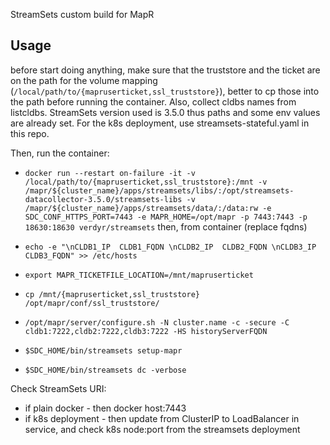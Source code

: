 StreamSets custom build for MapR

## Usage
before start doing anything, make sure that the truststore and the ticket are on the path for the volume mapping (``` /local/path/to/{mapruserticket,ssl_truststore} ```), better to cp those into the path before running the container. Also, collect cldbs names from listcldbs.
StreamSets version used is 3.5.0 thus paths and some env values are already set.
For the k8s deployment, use streamsets-stateful.yaml in this repo.

Then, run the container:
* ``` docker run --restart on-failure -it -v /local/path/to/{mapruserticket,ssl_truststore}:/mnt -v /mapr/${cluster_name}/apps/streamsets/libs/:/opt/streamsets-datacollector-3.5.0/streamsets-libs -v /mapr/${cluster_name}/apps/streamsets/data/:/data:rw -e SDC_CONF_HTTPS_PORT=7443 -e MAPR_HOME=/opt/mapr -p 7443:7443 -p 18630:18630 verdyr/streamsets ```
then, from container (replace fqdns)

* ``` echo -e "\nCLDB1_IP  CLDB1_FQDN \nCLDB2_IP  CLDB2_FQDN \nCLDB3_IP  CLDB3_FQDN" >> /etc/hosts ```
  
* ``` export MAPR_TICKETFILE_LOCATION=/mnt/mapruserticket ```
  
* ``` cp /mnt/{mapruserticket,ssl_truststore} /opt/mapr/conf/ssl_truststore/ ```
  
* ``` /opt/mapr/server/configure.sh -N cluster.name -c -secure -C cldb1:7222,cldb2:7222,cldb3:7222 -HS historyServerFQDN ```

* ``` $SDC_HOME/bin/streamsets setup-mapr ```

* ``` $SDC_HOME/bin/streamsets dc -verbose ```

Check StreamSets URI:
* if plain docker - then docker host:7443
* if k8s deployment - then update from ClusterIP to LoadBalancer in service, and check k8s node:port from the streamsets deployment
